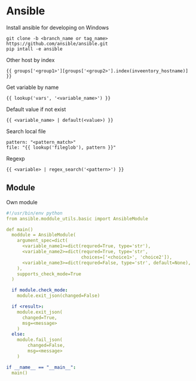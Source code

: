# Ansible

Install ansible for developing on Windows

```texts
git clone -b <branch_name or tag_name> https://github.com/ansible/ansible.git
pip intall -e ansible
```

Other host by index

```text
{{ groups['<group1>'][groups['<group2>'].index(inveentory_hostname)] }}
```

Get variable by name

```text
{{ lookup('vars', '<variable_name>') }}
```

Default value if not exist

```text
{{ <variable_name> | default(<value>) }}
```

Search local file

```text
pattern: "<pattern_match>"
file: "{{ lookup('fileglob'), pattern }}"
```

Regexp

```text
{{ <variable> | regex_search('<pattern>') }}
```

## Module

Own module

```yaml
#!/usr/bin/env python
from ansible.moddule_utils.basic import AnsibleModule

def main()
  moddule = AnsibleModule(
    argument_spec=dict(
      <variable_name1>=dict(requred=True, type='str'),
      <variable_name2>=dict(requred=True, type='str',
                            choices=['<choice1>', 'choice2']),
      <variable_name3>=dict(requred=False, type='str', default=None),
    ),
    supports_check_mode=True
  )

  if module.check_mode:
    module.exit_json(changed=False)

  if <result>:
    module.exit_json(
      changed=True,
      msg=<message>
    )
  else:
    module.fail_json(
        changed=False,
        msg=<message>
    )

if __name__ == "__main__":
  main()

```
